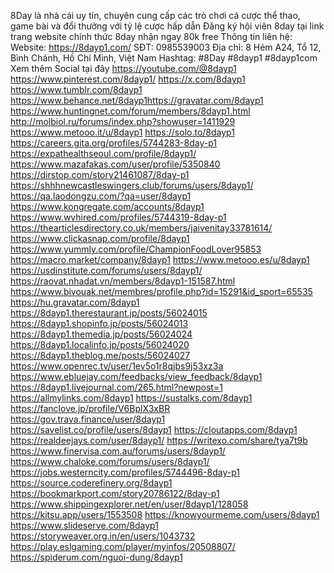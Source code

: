 8Day là nhà cái uy tín, chuyên cung cấp các trò chơi cá cược thể thao, game bài và đổi thưởng với tỷ lệ cược hấp dẫn Đăng ký hội viên 8day tại link trang website chính thức 8day  nhận ngay 80k free
Thông tin liên hệ:
Website:  https://8dayp1.com/
SĐT: 0985539003
Địa chỉ:  8 Hẻm A24, Tổ 12, Bình Chánh, Hồ Chí Minh, Việt Nam
Hashtag:  #8Day #8dayp1 #8dayp1com
Xem thêm Social tại đây
https://youtube.com/@8dayp1
https://www.pinterest.com/8dayp1/
https://x.com/8dayp1
https://www.tumblr.com/8dayp1
https://www.behance.net/8dayp1https://gravatar.com/8dayp1 
https://www.huntingnet.com/forum/members/8dayp1.html
http://molbiol.ru/forums/index.php?showuser=1411929
https://www.metooo.it/u/8dayp1
https://solo.to/8dayp1
https://careers.gita.org/profiles/5744283-8day-p1
https://expathealthseoul.com/profile/8dayp1/
https://www.mazafakas.com/user/profile/5350840
https://dirstop.com/story21461087/8day-p1
https://shhhnewcastleswingers.club/forums/users/8dayp1/
https://qa.laodongzu.com/?qa=user/8dayp1
https://www.kongregate.com/accounts/8dayp1
https://www.wvhired.com/profiles/5744319-8day-p1
https://thearticlesdirectory.co.uk/members/jaivenitay33781614/
https://www.clickasnap.com/profile/8dayp1
https://www.yummly.com/profile/ChampionFoodLover95853
https://macro.market/company/8dayp1
https://www.metooo.es/u/8dayp1
https://usdinstitute.com/forums/users/8dayp1/
https://raovat.nhadat.vn/members/8dayp1-151587.html
https://www.bivouak.net/membres/profile.php?id=15291&id_sport=65535
https://hu.gravatar.com/8dayp1
https://8dayp1.therestaurant.jp/posts/56024015
https://8dayp1.shopinfo.jp/posts/56024013
https://8dayp1.themedia.jp/posts/56024024
https://8dayp1.localinfo.jp/posts/56024020
https://8dayp1.theblog.me/posts/56024027
https://www.openrec.tv/user/1ev5o1r8qjbs9j53xz3a
https://www.ebluejay.com/feedbacks/view_feedback/8dayp1
https://8dayp1.livejournal.com/265.html?newpost=1
https://allmylinks.com/8dayp1
https://sustalks.com/8dayp1
https://fanclove.jp/profile/V6BplX3xBR
https://gov.trava.finance/user/8dayp1
https://savelist.co/profile/users/8dayp1
https://cloutapps.com/8dayp1
https://realdeejays.com/user/8dayp1/
https://writexo.com/share/tya7t9b
https://www.finervisa.com.au/forums/users/8dayp1/
https://www.chaloke.com/forums/users/8dayp1/
https://jobs.westerncity.com/profiles/5744496-8day-p1
https://source.coderefinery.org/8dayp1
https://bookmarkport.com/story20786122/8day-p1
https://www.shippingexplorer.net/en/user/8dayp1/128058
https://kitsu.app/users/1553508
https://knowyourmeme.com/users/8dayp1
https://www.slideserve.com/8dayp1
https://storyweaver.org.in/en/users/1043732
https://play.eslgaming.com/player/myinfos/20508807/
https://spiderum.com/nguoi-dung/8dayp1
